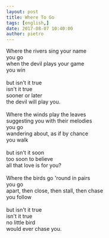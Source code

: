 ```yaml
---
layout: post
title: Where To Go
tags: [english,]
date: 2017-08-07 10:40:00
author: pietro
---
```

Where the rivers sing your name<br/>you go<br/>when the devil plays your game<br/>you win<br/><br/>but isn't it true<br/>isn't it true<br/>sooner or later<br/>the devil will play you.<br/><br/>Where the winds play the leaves<br/>suggesting you with their melodies<br/>you go<br/>wandering about, as if by chance<br/>you walk<br/><br/>but isn't it soon<br/>too soon to believe<br/>all that love is for you?<br/><br/>Where the birds go 'round in pairs<br/>you go<br/>apart, then close, then stall, then chase<br/>you follow<br/><br/>but isn't it true<br/>isn't it true<br/>no little bird<br/>would ever chase you.
